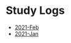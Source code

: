 # Study Logs 

* [2021-Feb](#)
* [2021-Jan](https://github.com/EO4wellness/T-I-L/blob/main/polyglot/la-otra/%E3%83%98%E3%83%96%E3%83%A9%E3%82%A4%E8%AA%9E/study-log/2021-Jan.md)
